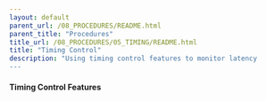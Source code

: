 ```yaml
---
layout: default
parent_url: /08_PROCEDURES/README.html
parent_title: "Procedures"
title_url: /08_PROCEDURES/05_TIMING/README.html
title: "Timing Control"
description: "Using timing control features to monitor latency
---
```


#### Timing Control Features
